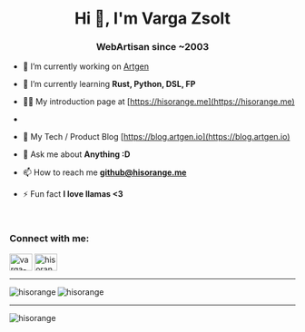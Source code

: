 <h1 align="center">Hi 👋, I'm Varga Zsolt</h1>
<h3 align="center">WebArtisan since ~2003</h3>


- 🔭 I’m currently working on [Artgen](https://github.com/artgenio/core)

- 🌱 I’m currently learning **Rust, Python, DSL, FP**

- 👨‍💻 My introduction page at [https://hisorange.me](https://hisorange.me)
- 
- 📝 My Tech / Product Blog [https://blog.artgen.io](https://blog.artgen.io)

- 💬 Ask me about **Anything :D**

- 📫 How to reach me **github@hisorange.me**

- ⚡ Fun fact **I love llamas <3**

<br />
<p align="left">
<h3 align="left">Connect with me:</h3>
<a href="https://linkedin.com/in/varga-zsolt" target="blank"><img align="center" src="https://cdn.jsdelivr.net/npm/simple-icons@3.0.1/icons/linkedin.svg" alt="varga-zsolt" height="30" width="40" /></a>
<a href="https://medium.com/hisorange" target="blank"><img align="center" src="https://cdn.jsdelivr.net/npm/simple-icons@3.0.1/icons/medium.svg" alt="hisorange" height="30" width="40" /></a>
</p>
<hr />
<p><img align="left" src="https://github-readme-stats.vercel.app/api/top-langs/?username=hisorange&layout=compact" alt="hisorange" /> <img align="center" src="https://github-readme-stats.vercel.app/api?username=hisorange&show_icons=true" alt="hisorange" /></p>

<hr />
<p align="left"> <img src="https://komarev.com/ghpvc/?username=hisorange" alt="hisorange" /> </p>
